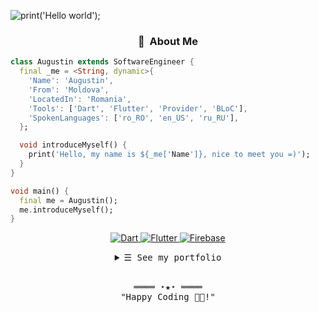 ![print('Hello world');](https://i.imgur.com/2zdLjYl.jpg)

<!-- About -->
### <h3 align="center">:space_invader: &nbsp;About Me</h3>
```dart
class Augustin extends SoftwareEngineer {
  final _me = <String, dynamic>{
    'Name': 'Augustin',
    'From': 'Moldova',
    'LocatedIn': 'Romania',
    'Tools': ['Dart', 'Flutter', 'Provider', 'BLoC'],
    'SpokenLanguages': ['ro_RO', 'en_US', 'ru_RU'],
  };

  void introduceMyself() {
    print('Hello, my name is ${_me['Name']}, nice to meet you =)');
  }
}

void main() {
  final me = Augustin();
  me.introduceMyself();
}
```

<p align="center">
        <!-- Tools -->
        <!-- Dart -->
        <a href="https://dart.dev/" target="_blank"><img alt="Dart"
                        src="https://img.shields.io/badge/-Dart-015496?style=flat-square&logo=Dart&logoColor=white">
        </a>
        <!-- Flutter -->
        <a href="https://flutter.dev/" target="_blank"><img alt="Flutter"
                        src="https://img.shields.io/badge/-Flutter-1eb6f5?style=flat-square&logo=Flutter&logoColor=white">
        </a>
        <!-- Firebase  -->
        <a href="https://firebase.google.com/" target="_blank"><img alt="Firebase"
                        src="https://img.shields.io/badge/-Firebase-ffa000?style=flat-square&logo=Firebase&logoColor=white">
        </a>
</p>

<!-- Details Section-->
<details align="center">
    <summary> <samp>&#9776; See my portfolio</samp></summary>
    <p align="center">
        <br>
        <samp>You can scan this QR Code 👇🏻</samp>
        <br>
        <!-- QR code -->
        <img src="https://i.imgur.com/dRAw0Bb.png"  style="width: 20%" />
        <!-- Link -->
        <br>
        <samp>Or&gt; https://iscar.dev/.</samp>
    </p>
</details>
<br>

<!-- Footer -->
<samp>
    <p align="center">
        ════ ⋆★⋆ ════
        <br>
        "Happy Coding 👨‍💻!"
    </p>
</samp>
